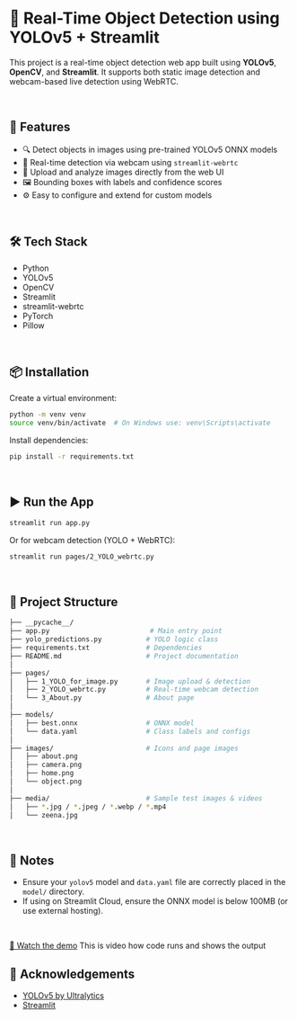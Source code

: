# 🧠 Real-Time Object Detection using YOLOv5 + Streamlit

This project is a real-time object detection web app built using **YOLOv5**, **OpenCV**, and **Streamlit**. It supports both static image detection and webcam-based live detection using WebRTC.

<br>

## 📸 Features

- 🔍 Detect objects in images using pre-trained YOLOv5 ONNX models  
- 🎥 Real-time detection via webcam using `streamlit-webrtc`  
- 📂 Upload and analyze images directly from the web UI  
- 🖼️ Bounding boxes with labels and confidence scores  
- ⚙️ Easy to configure and extend for custom models  

<br>

## 🛠️ Tech Stack

- Python  
- YOLOv5 
- OpenCV  
- Streamlit  
- streamlit-webrtc  
- PyTorch  
- Pillow  

<br>

## 📦 Installation

Create a virtual environment:

```bash
python -m venv venv
source venv/bin/activate  # On Windows use: venv\Scripts\activate
```

Install dependencies:

```bash
pip install -r requirements.txt
```

<br>

## ▶️ Run the App

```bash
streamlit run app.py
```

Or for webcam detection (YOLO + WebRTC):

```bash
streamlit run pages/2_YOLO_webrtc.py
```

<br>

## 📁 Project Structure

```bash
├── __pycache__/
├── app.py                         # Main entry point
├── yolo_predictions.py           # YOLO logic class
├── requirements.txt              # Dependencies
├── README.md                     # Project documentation
│
├── pages/
│   ├── 1_YOLO_for_image.py       # Image upload & detection
│   ├── 2_YOLO_webrtc.py          # Real-time webcam detection
│   └── 3_About.py                # About page
│
├── models/
│   ├── best.onnx                 # ONNX model
│   └── data.yaml                 # Class labels and configs
│
├── images/                       # Icons and page images
│   ├── about.png
│   ├── camera.png
│   ├── home.png
│   └── object.png
│
├── media/                        # Sample test images & videos
│   ├── *.jpg / *.jpeg / *.webp / *.mp4
│   └── zeena.jpg              
```

<br>

## 📌 Notes

- Ensure your `yolov5` model and `data.yaml` file are correctly placed in the `model/` directory.
- If using on Streamlit Cloud, ensure the ONNX model is below 100MB (or use external hosting).

<br>


[🎥 Watch the demo](object-detiction.mp4)
This is video how code runs and shows the output


## 🙌 Acknowledgements

- [YOLOv5 by Ultralytics](https://github.com/ultralytics/yolov5)  
- [Streamlit](https://streamlit.io)
